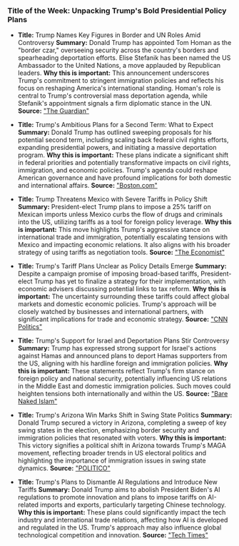 ### Title of the Week: Unpacking Trump's Bold Presidential Policy Plans

- **Title:** Trump Names Key Figures in Border and UN Roles Amid Controversy
  **Summary:** Donald Trump has appointed Tom Homan as the "border czar," overseeing security across the country's borders and spearheading deportation efforts. Elise Stefanik has been named the US Ambassador to the United Nations, a move applauded by Republican leaders.
  **Why this is important:** This announcement underscores Trump's commitment to stringent immigration policies and reflects his focus on reshaping America's international standing. Homan's role is central to Trump's controversial mass deportation agenda, while Stefanik's appointment signals a firm diplomatic stance in the UN.
  **Source:** ["The Guardian"](https://www.theguardian.com/us-news/live/2024/nov/11/kremlin-denies-reports-of-trump-putin-ukraine-war-call-us-politics-live)

- **Title:** Trump's Ambitious Plans for a Second Term: What to Expect
  **Summary:** Donald Trump has outlined sweeping proposals for his potential second term, including scaling back federal civil rights efforts, expanding presidential powers, and initiating a massive deportation program.
  **Why this is important:** These plans indicate a significant shift in federal priorities and potentially transformative impacts on civil rights, immigration, and economic policies. Trump's agenda could reshape American governance and have profound implications for both domestic and international affairs.
  **Source:** ["Boston.com"](https://www.boston.com/news/politics/2024/11/06/donald-trump-has-sweeping-plans-for-a-second-administration-heres-what-hes-proposed/)

- **Title:** Trump Threatens Mexico with Severe Tariffs in Policy Shift
  **Summary:** President-elect Trump plans to impose a 25% tariff on Mexican imports unless Mexico curbs the flow of drugs and criminals into the US, utilizing tariffs as a tool for foreign policy leverage.
  **Why this is important:** This move highlights Trump's aggressive stance on international trade and immigration, potentially escalating tensions with Mexico and impacting economic relations. It also aligns with his broader strategy of using tariffs as negotiation tools.
  **Source:** ["The Economist"](https://www.economist.com/the-americas/2024/11/07/donald-trump-is-poised-to-smash-mexico-with-tariffs)

- **Title:** Trump's Tariff Plans Unclear as Policy Details Emerge
  **Summary:** Despite a campaign promise of imposing broad-based tariffs, President-elect Trump has yet to finalize a strategy for their implementation, with economic advisers discussing potential links to tax reform.
  **Why this is important:** The uncertainty surrounding these tariffs could affect global markets and domestic economic policies. Trump's approach will be closely watched by businesses and international partners, with significant implications for trade and economic strategy.
  **Source:** ["CNN Politics"](https://www.cnn.com/2024/11/08/politics/tariffs-donald-trump-strategy)

- **Title:** Trump's Support for Israel and Deportation Plans Stir Controversy
  **Summary:** Trump has expressed strong support for Israel's actions against Hamas and announced plans to deport Hamas supporters from the US, aligning with his hardline foreign and immigration policies.
  **Why this is important:** These statements reflect Trump's firm stance on foreign policy and national security, potentially influencing US relations in the Middle East and domestic immigration policies. Such moves could heighten tensions both internationally and within the US.
  **Source:** ["Bare Naked Islam"](https://barenakedislam.com/2024/11/06/i-will-support-israels-right-to-destroy-hamas-says-president-elect-donald-trump-and-i-will-deport-hamas-supporters-from-america/)

- **Title:** Trump's Arizona Win Marks Shift in Swing State Politics
  **Summary:** Donald Trump secured a victory in Arizona, completing a sweep of key swing states in the election, emphasizing border security and immigration policies that resonated with voters.
  **Why this is important:** This victory signifies a political shift in Arizona towards Trump's MAGA movement, reflecting broader trends in US electoral politics and highlighting the importance of immigration issues in swing state dynamics.
  **Source:** ["POLITICO"](https://www.politico.com/news/2024/11/09/donald-trump-wins-arizona-00188147)

- **Title:** Trump's Plans to Dismantle AI Regulations and Introduce New Tariffs
  **Summary:** Donald Trump aims to abolish President Biden's AI regulations to promote innovation and plans to impose tariffs on AI-related imports and exports, particularly targeting Chinese technology.
  **Why this is important:** These plans could significantly impact the tech industry and international trade relations, affecting how AI is developed and regulated in the US. Trump's approach may also influence global technological competition and innovation.
  **Source:** ["Tech Times"](https://www.techtimes.com/articles/308178/20241107/donald-trump-wants-abolish-potus-bidens-ai-safeguards-regulationsnew-tariffs-coming.htm)
